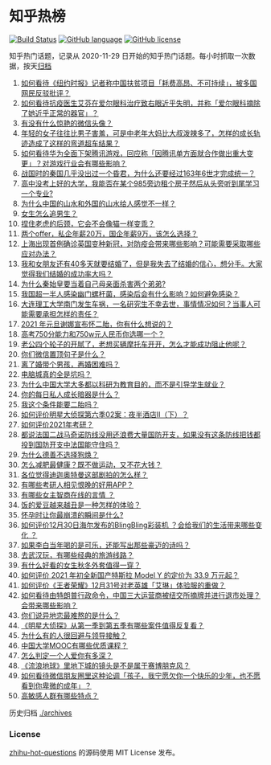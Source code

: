 # 知乎热榜
[![Build Status](https://github.com/ToWeLong/zhihu-hot-questions/workflows/CI/badge.svg)](https://github.com/ToWeLong/zhihu-hot-questions/actions)
[![GitHub language](https://img.shields.io/badge/language-golang-orange.svg)](https://golang.org/)
[![GitHub license](https://img.shields.io/github/license/ToWeLong/zhihu-hot-questions)](https://github.com/ToWeLong/zhihu-hot-questions/blob/main/LICENSE)

知乎热门话题，记录从 2020-11-29 日开始的知乎热门话题。每小时抓取一次数据，按天[归档](./archives)

<!-- BEGIN -->

1. [如何看待《纽约时报》记者称中国扶贫项目「耗费高昂、不可持续」，被多国网民反驳批评？](https://www.zhihu.com/question/437425765)
1. [如何看待抗疫医生艾芬在爱尔眼科治疗致右眼近乎失明，并称「爱尔眼科摘除了她近乎正常的器官」？](https://www.zhihu.com/question/437369236)
1. [有没有什么惊艳的微信头像？](https://www.zhihu.com/question/335825565)
1. [年轻的女子往往比男子害羞，可是中老年大妈比大叔泼辣多了，怎样的成长轨迹造成了这样的弯道超车结果？](https://www.zhihu.com/question/436956581)
1. [如何看待华为全面下架腾讯游戏，回应称「因腾讯单方面就合作做出重大变更」？对游戏行业会有哪些影响？](https://www.zhihu.com/question/437370342)
1. [战国时的秦国几乎没出过一个昏君，为什么还要经过163年6世才完成统一？](https://www.zhihu.com/question/305219760)
1. [高中没考上好的大学，我能否在某个985旁边租个房子然后从头旁听到尾学习一个专业?](https://www.zhihu.com/question/394016328)
1. [为什么中国的山水和外国的山水给人感觉不一样？](https://www.zhihu.com/question/66202297)
1. [女生怎么追男生？](https://www.zhihu.com/question/20250938)
1. [捏住老虎的后颈，它会不会像猫一样变乖？](https://www.zhihu.com/question/436865487)
1. [两个offer，私企年薪20万，国企年薪9万，该怎么选择？](https://www.zhihu.com/question/436732324)
1. [上海出现首例确诊英国变种新冠，对防疫会带来哪些影响？可能需要采取哪些应对办法？](https://www.zhihu.com/question/437383715)
1. [我和女朋友还有40多天就要结婚了，但是我失去了结婚的信心，想分手。大家觉得我们结婚的成功率大吗？](https://www.zhihu.com/question/432723456)
1. [为什么秦始皇要当着自己母亲面杀害两个弟弟?](https://www.zhihu.com/question/435612189)
1. [我国超一半人感染幽门螺杆菌，感染后会有什么影响？如何避免感染？](https://www.zhihu.com/question/435084216)
1. [大连理工大学南门发生车祸，一名研究生不幸去世，事情情况如何？当事人可能需要承担怎样的责任？](https://www.zhihu.com/question/437389885)
1. [2021 年元旦谢娜宣布怀二胎，你有什么想说的？](https://www.zhihu.com/question/437402942)
1. [高考750分能力和750w元人民币你选哪一个？](https://www.zhihu.com/question/435438184)
1. [老公四个轮子的开腻了，老想买辆摩托车开开，怎么才能成功阻止他呢？](https://www.zhihu.com/question/411037100)
1. [你们微信置顶句子是什么？](https://www.zhihu.com/question/353636992)
1. [离了婚带个男孩，再婚困难吗？](https://www.zhihu.com/question/381037215)
1. [电脑城真的全是坑吗？](https://www.zhihu.com/question/356385867)
1. [为什么中国大学大多都以科研为教育目的，而不是引导学生就业？](https://www.zhihu.com/question/435981126)
1. [你的每日私人成长暗器是什么？](https://www.zhihu.com/question/37167038)
1. [我这个条件能要二胎吗？](https://www.zhihu.com/question/435448288)
1. [如何评价明星大侦探第六季02案：夜半酒店Ⅱ（下）？](https://www.zhihu.com/question/437411911)
1. [如何评价2021年考研？](https://www.zhihu.com/question/436918511)
1. [都说法国二战马奇诺防线没用还浪费大量国防开支，如果没有这条防线把钱都投到国防开支中法国能守住吗？](https://www.zhihu.com/question/436244723)
1. [为什么德善不选择狗焕？](https://www.zhihu.com/question/434177181)
1. [怎么减肥最健康？既不做运动，又不花大钱？](https://www.zhihu.com/question/421500834)
1. [各位觉得迪迦奥特曼这部剧拍的怎么样？](https://www.zhihu.com/question/28266665)
1. [有哪些考研人相见恨晚的好用APP？](https://www.zhihu.com/question/318730775)
1. [有哪些女主智商在线的言情 ？](https://www.zhihu.com/question/339796689)
1. [饭的爱豆越来越丑是一种怎样的体验？](https://www.zhihu.com/question/432982776)
1. [怀孕时让你最崩溃的瞬间是什么?](https://www.zhihu.com/question/428436945)
1. [如何评价12月30日海尔发布的BlingBling彩装机 ？会给我们的生活带来哪些变化 ？](https://www.zhihu.com/question/437021754)
1. [如果李白当年喝的是可乐，还能写出那些豪迈的诗吗？](https://www.zhihu.com/question/435363564)
1. [去武汉玩，有哪些经典的旅游线路？](https://www.zhihu.com/question/54172302)
1. [有什么好看的女生秋冬外套值得一穿？](https://www.zhihu.com/question/305264688)
1. [如何评价 2021 年初全新国产特斯拉 Model Y 的定价为 33.9 万元起？](https://www.zhihu.com/question/437392438)
1. [如何评价《王者荣耀》12月31号对老英雄「艾琳」体验服的重做？](https://www.zhihu.com/question/437334431)
1. [如何看待由特朗普行政命令，中国三大运营商被纽交所摘牌并进行退市处理？会带来哪些影响？](https://www.zhihu.com/question/437384258)
1. [你们说异地恋最难熬的是什么？](https://www.zhihu.com/question/435969191)
1. [《明星大侦探》从第一季到第五季有哪些案件值得反复看？](https://www.zhihu.com/question/305086250)
1. [为什么有的人很回避与领导接触？](https://www.zhihu.com/question/427148747)
1. [中国大学MOOC有哪些优质课程？](https://www.zhihu.com/question/280151111)
1. [怎么判定一个人爱你有多深？](https://www.zhihu.com/question/430259248)
1. [《流浪地球》里地下城的镜头是不是属于赛博朋克风？](https://www.zhihu.com/question/327208951)
1. [如何看待微信朋友圈里这种论调「孩子，我宁愿欠你一个快乐的少年，也不愿看到你卑微的成年」？](https://www.zhihu.com/question/50401236)
1. [高敏感人群有哪些特点？](https://www.zhihu.com/question/369482379)

<!-- END -->

历史归档 [./archives](./archives)


### License
[zhihu-hot-questions](https://github.com/towelong/zhihu-hot-questions) 的源码使用 MIT License 发布。